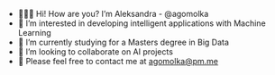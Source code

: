 - 👩🏼‍💻 Hi! How are you? I’m Aleksandra - @agomolka
- 🦾 I’m interested in developing intelligent applications with Machine Learning
- 🌱 I’m currently studying for a Masters degree in Big Data
- 🧮 I’m looking to collaborate on AI projects
- 📩 Please feel free to contact me at agomolka@pm.me

<!---
axrozwadowska/axrozwadowska is a ✨ special ✨ repository because its `README.md` (this file) appears on your GitHub profile.
You can click the Preview link to take a look at your changes.
--->
